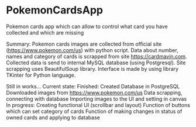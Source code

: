 # PokemonCardsApp
Pokemon cards app which can allow to control what card you have collected and which are missing

Summary:
  Pokemon cards images are collected from official site (https://www.pokemon.com/us) with python script.
  Data about number, names and category of cards is scrapped from site https://cardmavin.com.
  Collected data is send to internal MySQL database (using Postgresql).
  Site scrapping uses BeautifulSoup library.
  Interface is made by using library TKinter for Python language.

Still in works... 
Current state:
  Finished:
    Created Database in PostgreSQL
    Downloaded images from https://www.pokemon.com/us
    Data scrapping, connecting with database
    Importing images to the UI and setting in canvas
  In progress: 
     Creating functional UI (scrollbar and layout)
     Function of buttons which can set category of cards
     Function of making changes in status of owned cards and applying to database
    
